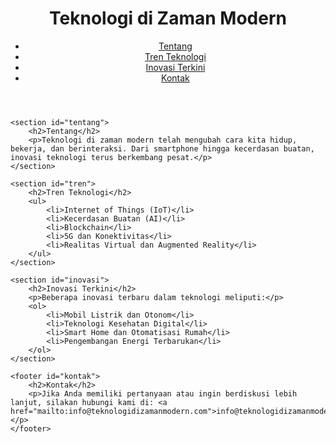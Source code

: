 <!DOCTYPE html>
<html lang="id">
<head>
    <meta charset="UTF-8">
    <meta name="viewport" content="width=device-width, initial-scale=1.0">
    <title>Teknologi di Zaman Modern</title>
    <link rel="stylesheet" href="styles.css">
</head>
<body>
    <header>
        <h1>Teknologi di Zaman Modern</h1>
        <nav>
            <ul>
                <li><a href="#tentang">Tentang</a></li>
                <li><a href="#tren">Tren Teknologi</a></li>
                <li><a href="#inovasi">Inovasi Terkini</a></li>
                <li><a href="#kontak">Kontak</a></li>
            </ul>
        </nav>
    </header>

    <section id="tentang">
        <h2>Tentang</h2>
        <p>Teknologi di zaman modern telah mengubah cara kita hidup, bekerja, dan berinteraksi. Dari smartphone hingga kecerdasan buatan, inovasi teknologi terus berkembang pesat.</p>
    </section>

    <section id="tren">
        <h2>Tren Teknologi</h2>
        <ul>
            <li>Internet of Things (IoT)</li>
            <li>Kecerdasan Buatan (AI)</li>
            <li>Blockchain</li>
            <li>5G dan Konektivitas</li>
            <li>Realitas Virtual dan Augmented Reality</li>
        </ul>
    </section>

    <section id="inovasi">
        <h2>Inovasi Terkini</h2>
        <p>Beberapa inovasi terbaru dalam teknologi meliputi:</p>
        <ol>
            <li>Mobil Listrik dan Otonom</li>
            <li>Teknologi Kesehatan Digital</li>
            <li>Smart Home dan Otomatisasi Rumah</li>
            <li>Pengembangan Energi Terbarukan</li>
        </ol>
    </section>

    <footer id="kontak">
        <h2>Kontak</h2>
        <p>Jika Anda memiliki pertanyaan atau ingin berdiskusi lebih lanjut, silakan hubungi kami di: <a href="mailto:info@teknologidizamanmodern.com">info@teknologidizamanmodern.com</a></p>
    </footer>
</body>
</html>
